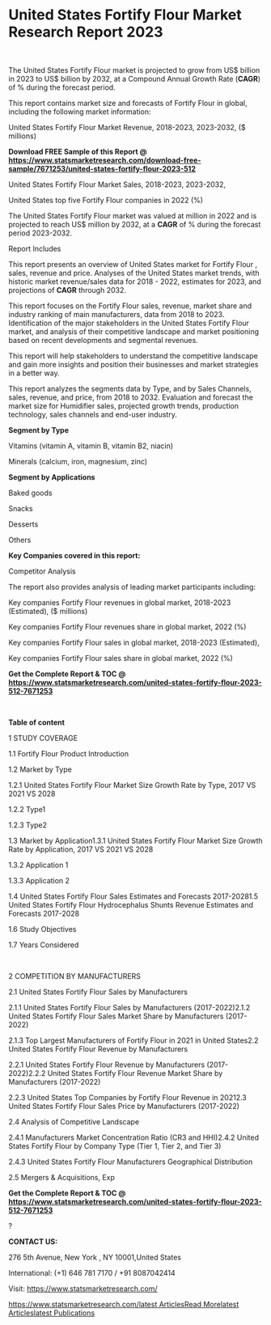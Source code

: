 <h1>United States Fortify Flour Market Research Report 2023</h1><br/><p>The United States Fortify Flour market is projected to grow from US$ billion in 2023 to US$ billion by 2032, at a Compound Annual Growth Rate (<strong>CAGR</strong>) of % during the forecast period.</p>
 
 
 
 <p>This report contains market size and forecasts of Fortify Flour in global, including the following market information:</p>
 
 
 
 <p>United States Fortify Flour Market Revenue, 2018-2023, 2023-2032, ($ millions)</p>
 
 
 
 <p><strong>Download FREE Sample of this Report @ <a href="https://www.statsmarketresearch.com/download-free-sample/7671253/united-states-fortify-flour-2023-512">https://www.statsmarketresearch.com/download-free-sample/7671253/united-states-fortify-flour-2023-512</a></strong></p>
 
 
 
 <p>United States Fortify Flour Market Sales, 2018-2023, 2023-2032,</p>
 
 
 
 <p>United States top five Fortify Flour companies in 2022 (%)</p>
 
 
 
 <p>The United States Fortify Flour market was valued at million in 2022 and is projected to reach US$ million by 2032, at a <strong>CAGR</strong> of % during the forecast period 2023-2032.</p>
 
 
 
 <p>Report Includes</p>
 
 
 
 <p>This report presents an overview of United States market for Fortify Flour , sales, revenue and price. Analyses of the United States market trends, with historic market revenue/sales data for 2018 - 2022, estimates for 2023, and projections of <strong>CAGR</strong> through 2032.</p>
 
 
 
 <p>This report focuses on the Fortify Flour sales, revenue, market share and industry ranking of main manufacturers, data from 2018 to 2023. Identification of the major stakeholders in the United States Fortify Flour market, and analysis of their competitive landscape and market positioning based on recent developments and segmental revenues.</p>
 
 
 
 <p>This report will help stakeholders to understand the competitive landscape and gain more insights and position their businesses and market strategies in a better way.</p>
 
 
 
 <p>This report analyzes the segments data by Type, and by Sales Channels, sales, revenue, and price, from 2018 to 2032. Evaluation and forecast the market size for Humidifier sales, projected growth trends, production technology, sales channels and end-user industry.</p>
 
 
 
 <p><strong>Segment by Type</strong></p>
 
 
 
 <p>Vitamins (vitamin A, vitamin B, vitamin B2, niacin)</p>
 
 
 
 <p>Minerals (calcium, iron, magnesium, zinc)</p>
 
 
 
 <p><strong>Segment <strong><strong>by Applications</strong></strong></strong></p>
 
 
 
 <p>Baked goods</p>
 
 
 
 <p>Snacks</p>
 
 
 
 <p>Desserts</p>
 
 
 
 <p>Others</p>
 
 
 
 <p><strong>Key Companies covered in this report:</strong></p>
 
 
 
 <p>Competitor Analysis</p>
 
 
 
 <p>The report also provides analysis of leading market participants including:</p>
 
 
 
 <p>Key companies Fortify Flour revenues in global market, 2018-2023 (Estimated), ($ millions)</p>
 
 
 
 <p>Key companies Fortify Flour revenues share in global market, 2022 (%)</p>
 
 
 
 <p>Key companies Fortify Flour sales in global market, 2018-2023 (Estimated),</p>
 
 
 
 <p>Key companies Fortify Flour sales share in global market, 2022 (%)</p>
 
 
 
 <div><b>Get the Complete Report & TOC @ <a href="https://www.statsmarketresearch.com/united-states-fortify-flour-2023-512-7671253">https://www.statsmarketresearch.com/united-states-fortify-flour-2023-512-7671253</a></b></div>
 
 
 
 <p><br />
 
 <b>Table of content</b></p>
 
 
 
 <p>1 STUDY COVERAGE<br />
 
 1.1 Fortify Flour Product Introduction<br />
 
 1.2 Market by Type<br />
 
 1.2.1 United States Fortify Flour Market Size Growth Rate by Type, 2017 VS 2021 VS 2028<br />
 
 1.2.2 Type1<br />
 
 1.2.3 Type2<br />
 
 1.3 Market by Application1.3.1 United States Fortify Flour Market Size Growth Rate by Application, 2017 VS 2021 VS 2028<br />
 
 1.3.2 Application 1<br />
 
 1.3.3 Application 2<br />
 
 1.4 United States Fortify Flour Sales Estimates and Forecasts 2017-20281.5 United States Fortify Flour Hydrocephalus Shunts Revenue Estimates and Forecasts 2017-2028<br />
 
 1.6 Study Objectives<br />
 
 1.7 Years Considered<br />
 
 <br />
 
 2 COMPETITION BY MANUFACTURERS<br />
 
 2.1 United States Fortify Flour Sales by Manufacturers<br />
 
 2.1.1 United States Fortify Flour Sales by Manufacturers (2017-2022)2.1.2 United States Fortify Flour Sales Market Share by Manufacturers (2017-2022)<br />
 
 2.1.3 Top Largest Manufacturers of Fortify Flour in 2021 in United States2.2 United States Fortify Flour Revenue by Manufacturers<br />
 
 2.2.1 United States Fortify Flour Revenue by Manufacturers (2017-2022)2.2.2 United States Fortify Flour Revenue Market Share by Manufacturers (2017-2022)<br />
 
 2.2.3 United States Top Companies by Fortify Flour Revenue in 20212.3 United States Fortify Flour Sales Price by Manufacturers (2017-2022)<br />
 
 2.4 Analysis of Competitive Landscape<br />
 
 2.4.1 Manufacturers Market Concentration Ratio (CR3 and HHI)2.4.2 United States Fortify Flour by Company Type (Tier 1, Tier 2, and Tier 3)<br />
 
 2.4.3 United States Fortify Flour Manufacturers Geographical Distribution<br />
 
 2.5 Mergers & Acquisitions, Exp</p>
 
 
 
 <div><b>Get the Complete Report & TOC @ <a href="https://www.statsmarketresearch.com/united-states-fortify-flour-2023-512-7671253">https://www.statsmarketresearch.com/united-states-fortify-flour-2023-512-7671253</a></b></div>
 
 
 
 <p>? </p>
 
 
 
 <p><b>CONTACT US:</b><br />
 
 276 5th Avenue, New York , NY 10001,United States<br />
 
 International: (+1) 646 781 7170 / +91 8087042414<br />
 
 Visit: <a href="https://www.statsmarketresearch.com/">https://www.statsmarketresearch.com/</a><br />
 
 <a href="https://gyeongbokgung.com">https://www.statsmarketresearch.com/</a><a href="https://hallyeomaritime.com">latest Articles</a><a href="https://jingwansa.com">Read More</a><a href="https://nguoiviet.jp/">latest Articles</a><a href="https://www.intelmarketresearch.com/">latest Publications</a></p>